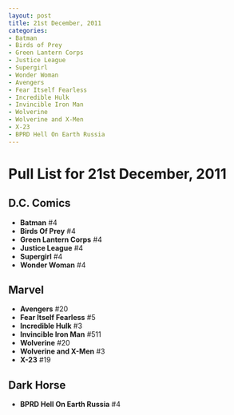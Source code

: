 ```yaml
---
layout: post
title: 21st December, 2011
categories:
- Batman
- Birds of Prey
- Green Lantern Corps
- Justice League
- Supergirl
- Wonder Woman
- Avengers
- Fear Itself Fearless
- Incredible Hulk
- Invincible Iron Man
- Wolverine
- Wolverine and X-Men
- X-23
- BPRD Hell On Earth Russia
---
```


# Pull List for 21st December, 2011

## D.C. Comics

* **Batman** #4
* **Birds Of Prey** #4
* **Green Lantern Corps** #4
* **Justice League** #4
* **Supergirl** #4
* **Wonder Woman** #4

## Marvel

* **Avengers** #20
* **Fear Itself Fearless** #5
* **Incredible Hulk** #3
* **Invincible Iron Man** #511
* **Wolverine** #20
* **Wolverine and X-Men** #3
* **X-23** #19

## Dark Horse

* **BPRD Hell On Earth Russia** #4